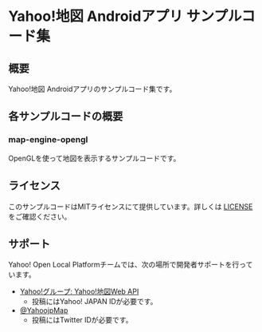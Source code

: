Yahoo!地図 Androidアプリ サンプルコード集
==========================================

概要
----

Yahoo!地図 Androidアプリのサンプルコード集です。

各サンプルコードの概要
----------------------

### map-engine-opengl

OpenGLを使って地図を表示するサンプルコードです。

ライセンス
----------

このサンプルコードはMITライセンスにて提供しています。詳しくは [LICENSE](https://github.com/yahoojpYOLP/map-android-samples/blob/master/LICENSE) をご確認ください。

サポート
--------

Yahoo! Open Local Platformチームでは、次の場所で開発者サポートを行っています。

* [Yahoo!グループ: Yahoo!地図Web API](http://groups.yahoo.co.jp/group/YJDN-map/)
    * 投稿にはYahoo! JAPAN IDが必要です。
* [@YahoojpMap](https://twitter.com/YahoojpMap)
    * 投稿にはTwitter IDが必要です。

